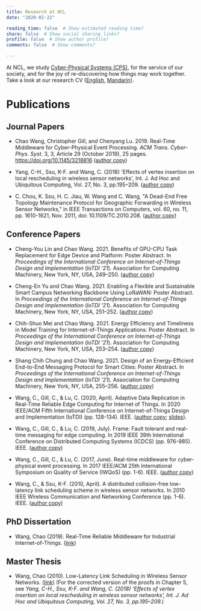 ```yaml
---
title: Research at NCL
date: "2020-02-22"

reading_time: false  # Show estimated reading time?
share: false  # Show social sharing links?
profile: false  # Show author profile?
comments: false  # Show comments?

---
```

At NCL, we study [Cyber-Physical Systems (CPS)](https://en.wikipedia.org/wiki/Cyber-physical_system), for the service of our society, and for the joy of re-discovering how things may work together. Take a look at our research CV ([English](NCL_intro_english.pdf), [Mandarin](NCL_intro_mandarin.pdf)).

# Publications

## Journal Papers

* Chao Wang, Christopher Gill, and Chenyang Lu. 2019. Real-Time Middleware for Cyber-Physical Event Processing. _ACM Trans. Cyber-Phys. Syst._ 3, 3, Article 29 (October 2019), 25 pages. https://doi.org/10.1145/3218816 ([author copy](tcps19.pdf))  
 
* Yang, C-H., Ssu, K-F. and Wang, C. (2018) 'Effects of vertex insertion on local rescheduling in wireless sensor networks', Int. J. Ad Hoc and Ubiquitous Computing, Vol. 27, No. 3, pp.195–209. ([author copy](ijahuc18.pdf))
   
* C. Chou, K. Ssu, H. C. Jiau, W. Wang and C. Wang, "A Dead-End Free Topology Maintenance Protocol for Geographic Forwarding in Wireless Sensor Networks," in IEEE Transactions on Computers, vol. 60, no. 11, pp. 1610-1621, Nov. 2011, doi: 10.1109/TC.2010.208. ([author copy](tc11.pdf))
   
## Conference Papers

* Cheng-You Lin and Chao Wang. 2021. Benefits of GPU-CPU Task Replacement for Edge Device and Platform: Poster Abstract. In <i>Proceedings of the International Conference on Internet-of-Things Design and Implementation</i> (<i>IoTDI '21</i>). Association for Computing Machinery, New York, NY, USA, 249–250. ([author copy](iotdi21posters-final2.pdf))
   
* Cheng-En Yu and Chao Wang. 2021. Enabling a Flexible and Sustainable Smart Campus Networking Backbone Using LoRaWAN: Poster Abstract. In <i>Proceedings of the International Conference on Internet-of-Things Design and Implementation</i> (<i>IoTDI '21</i>). Association for Computing Machinery, New York, NY, USA, 251–252. ([author copy](iotdi21posters-final3.pdf))

* Chih-Shuo Mei and Chao Wang. 2021. Energy Efficiency and Timeliness in Model Training for Internet-of-Things Applications: Poster Abstract. In <i>Proceedings of the International Conference on Internet-of-Things Design and Implementation</i> (<i>IoTDI '21</i>). Association for Computing Machinery, New York, NY, USA, 253–254. ([author copy](iotdi21posters-final4.pdf))

* Shang Chih Chung and Chao Wang. 2021. Design of an Energy-Efficient End-to-End Messaging Protocol for Smart Cities: Poster Abstract. In <i>Proceedings of the International Conference on Internet-of-Things Design and Implementation</i> (<i>IoTDI '21</i>). Association for Computing Machinery, New York, NY, USA, 255–256. ([author copy](iotdi21posters-final5.pdf))

* Wang, C., Gill, C., & Lu, C. (2020, April). Adaptive Data Replication in Real-Time Reliable Edge Computing for Internet of Things. In 2020 IEEE/ACM Fifth International Conference on Internet-of-Things Design and Implementation (IoTDI) (pp. 128-134). IEEE. ([author copy](iotdi20.pdf); [slides](iotdi20-arrec-presentation.pdf)).

* Wang, C., Gill, C., & Lu, C. (2019, July). Frame: Fault tolerant and real-time messaging for edge computing. In 2019 IEEE 39th International Conference on Distributed Computing Systems (ICDCS) (pp. 976-985). IEEE. ([author copy](icdcs19.pdf))

* Wang, C., Gill, C., & Lu, C. (2017, June). Real-time middleware for cyber-physical event processing. In 2017 IEEE/ACM 25th International Symposium on Quality of Service (IWQoS) (pp. 1-6). IEEE. ([author copy](iwqos17.pdf))

* Wang, C., & Ssu, K-F. (2010, April). A distributed collision-free low-latency link scheduling scheme in wireless sensor networks. In 2010 IEEE Wireless Communication and Networking Conference (pp. 1-6). IEEE. ([author copy](wcnc10.pdf))

## PhD Dissertation
* Wang, Chao (2019). Real-Time Reliable Middleware for Industrial Internet-of-Things. ([link](https://openscholarship.wustl.edu/eng_etds/459/))

## Master Thesis
* Wang, Chao (2010). Low-Latency Link Scheduling in Wireless Sensor Networks. ([link](http://etds.lib.ncku.edu.tw/etdservice/view_metadata?etdun=U0026-0607201000151100)) (For the corrected version of the proofs in Chapter 5, see _Yang, C-H., Ssu, K-F. and Wang, C. (2018) 'Effects of vertex insertion on local rescheduling in wireless sensor networks', Int. J. Ad Hoc and Ubiquitous Computing, Vol. 27, No. 3, pp.195–209._)

